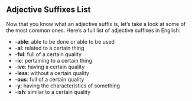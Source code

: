 ## Adjective Suffixes List

Now that you know what an adjective suffix is, let’s take a look at some of the most common ones. Here’s a full list of adjective suffixes in English:

- -**able**: able to be done or able to be used
- -**al**: related to a certain thing
- -**ful**: full of a certain quality
- -**ic**: pertaining to a certain thing
- -**ive**: having a certain quality
- -**less**: without a certain quality
- -**ous**: full of a certain quality
- -**y**: having the characteristics of something
- -**ish**: similar to a certain quality


